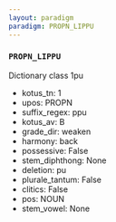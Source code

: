 ```yaml
---
layout: paradigm
paradigm: PROPN_LIPPU
---
```

### ` PROPN_LIPPU `

Dictionary class 1pu
* kotus_tn: 1
* upos: PROPN
* suffix_regex: ppu
* kotus_av: B
* grade_dir: weaken
* harmony: back
* possessive: False
* stem_diphthong: None
* deletion: pu
* plurale_tantum: False
* clitics: False
* pos: NOUN
* stem_vowel: None

